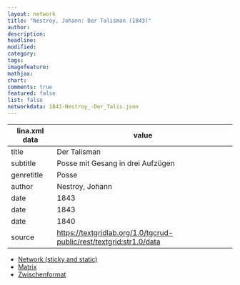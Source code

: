 ```yaml
---
layout: network
title: "Nestroy, Johann: Der Talisman (1843)"
author:
description:
headline:
modified:
category:
tags:
imagefeature: 
mathjax: 
chart: 
comments: true
featured: false
list: false
networkdata: 1843-Nestroy_-Der_Talis.json
---
```

lina.xml data  | value
------------- | -------------
title|Der Talisman
subtitle|Posse mit Gesang in drei Aufzügen
genretitle|Posse
author|Nestroy, Johann
date|1843
date|1843
date|1840
source|https://textgridlab.org/1.0/tgcrud-public/rest/textgrid:str1.0/data


* [Network (sticky and static)](/network83)
* [Matrix](/matrix83)
* [Zwischenformat](/lina83 )
